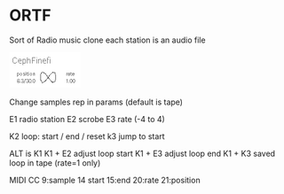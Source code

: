 # ORTF
Sort of Radio music clone
each station is an audio file

![GitHub Logo](/ortf.png)

Change samples rep in params
(default is tape)

E1 radio station
E2 scrobe
E3 rate (-4 to 4)

K2 loop: start / end / reset
k3 jump to start

ALT is K1
K1 + E2 adjust loop start
K1 + E3 adjust loop end
K1 + K3 saved  loop in tape (rate=1 only)
 
MIDI CC
9:sample
14 start
15:end
20:rate
21:position
